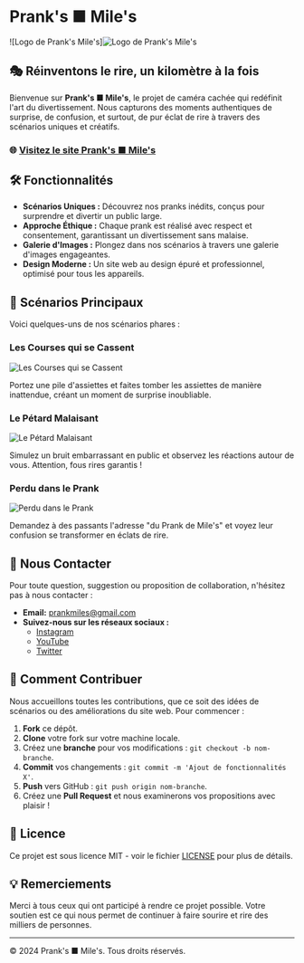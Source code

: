 # Prank's ■ Mile's

![Logo de Prank's Mile's]<img src="assets/images/LOGO-PRANKS-MILES.png" alt="Logo de Prank's Mile's">

## 🎭 Réinventons le rire, un kilomètre à la fois

Bienvenue sur **Prank's ■ Mile's**, le projet de caméra cachée qui redéfinit l'art du divertissement. Nous capturons des moments authentiques de surprise, de confusion, et surtout, de pur éclat de rire à travers des scénarios uniques et créatifs. 

### 🌐 [Visitez le site Prank's ■ Mile's](https://votre-utilisateur.github.io/votre-repository/)

## 🛠️ Fonctionnalités

- **Scénarios Uniques :** Découvrez nos pranks inédits, conçus pour surprendre et divertir un public large.
- **Approche Éthique :** Chaque prank est réalisé avec respect et consentement, garantissant un divertissement sans malaise.
- **Galerie d'Images :** Plongez dans nos scénarios à travers une galerie d'images engageantes.
- **Design Moderne :** Un site web au design épuré et professionnel, optimisé pour tous les appareils.

## 📜 Scénarios Principaux

Voici quelques-uns de nos scénarios phares :

### Les Courses qui se Cassent

![Les Courses qui se Cassent](images/scenario1.png)

Portez une pile d'assiettes et faites tomber les assiettes de manière inattendue, créant un moment de surprise inoubliable.

### Le Pétard Malaisant

![Le Pétard Malaisant](images/scenario2.png)

Simulez un bruit embarrassant en public et observez les réactions autour de vous. Attention, fous rires garantis !

### Perdu dans le Prank

![Perdu dans le Prank](images/scenario3.png)

Demandez à des passants l'adresse "du Prank de Mile's" et voyez leur confusion se transformer en éclats de rire.

## 📲 Nous Contacter

Pour toute question, suggestion ou proposition de collaboration, n'hésitez pas à nous contacter :

- **Email:** [prankmiles@gmail.com](mailto:prankmiles@gmail.com)
- **Suivez-nous sur les réseaux sociaux :**
  - [Instagram](https://instagram.com)
  - [YouTube](https://youtube.com)
  - [Twitter](https://twitter.com)

## 🚀 Comment Contribuer

Nous accueillons toutes les contributions, que ce soit des idées de scénarios ou des améliorations du site web. Pour commencer :

1. **Fork** ce dépôt.
2. **Clone** votre fork sur votre machine locale.
3. Créez une **branche** pour vos modifications : `git checkout -b nom-branche`.
4. **Commit** vos changements : `git commit -m 'Ajout de fonctionnalités X'`.
5. **Push** vers GitHub : `git push origin nom-branche`.
6. Créez une **Pull Request** et nous examinerons vos propositions avec plaisir !

## 📜 Licence

Ce projet est sous licence MIT - voir le fichier [LICENSE](LICENSE) pour plus de détails.

## 💡 Remerciements

Merci à tous ceux qui ont participé à rendre ce projet possible. Votre soutien est ce qui nous permet de continuer à faire sourire et rire des milliers de personnes.

---

© 2024 Prank's ■ Mile's. Tous droits réservés.
